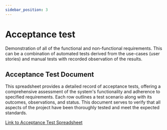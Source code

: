 ```yaml
---
sidebar_position: 3
---
```

# Acceptance test

Demonstration of all of the functional and non-functional requirements. This can be a combination of automated tests derived from the use-cases (user stories) and manual tests with recorded observation of the results.

## Acceptance Test Document

This spreadsheet provides a detailed record of acceptance tests, offering a comprehensive assessment of the system's functionality and adherence to specified requirements. Each row outlines a test scenario along with its outcomes, observations, and status. This document serves to verify that all aspects of the project have been thoroughly tested and meet the expected standards.

<a href="https://docs.google.com/spreadsheets/d/1fIDynFr_vJiRj9nn-t9_wxp7gcP6gKfr3OGXtGZjYh4/edit?usp=sharing">Link to Acceptance Test Spreadsheet</a>